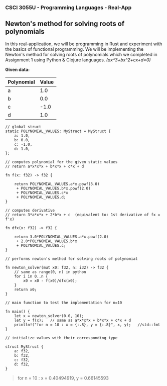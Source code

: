 
### CSCI 3055U - Programming Languages - Real-App

## Newton's method for solving roots of polynomials

In this real-application, we will be programming in Rust and experiment with the basics of functional programming. We will be implementing the Newton's method for solving roots of polynomials which we completed in Assignment 1 using Python & Clojure languages. *(ax^3+bx^2+cx+d=0)*


__Given data:__

|  Polynomial   |     Value     |
| ------------- | ------------- |
|       a       |      1.0      |
|       b       |      0.0      |
|       c       |     -1.0      |
|       d       |      1.0      |

  

```
// global struct
static POLYNOMIAL_VALUES: MyStruct = MyStruct {
    a: 1.0,
    b: 0.0,
    c: -1.0,
    d: 1.0,
};

// computes polynomial for the given static values
// return a*x*x*x + b*x*x + c*x + d

fn f(x: f32) -> f32 {

    return POLYNOMIAL_VALUES.a*x.powf(3.0)
     + POLYNOMIAL_VALUES.b*x.powf(2.0)
     + POLYNOMIAL_VALUES.c*x
     + POLYNOMIAL_VALUES.d;
}

// computes derivative
// return 3*a*x*x + 2*b*x + c  (equivalent to: 1st derivative of fx = f'x)

fn dfx(x: f32) -> f32 {

    return 3.0*POLYNOMIAL_VALUES.a*x.powf(2.0)
     + 2.0*POLYNOMIAL_VALUES.b*x
     + POLYNOMIAL_VALUES.c;
}

// performs newton's method for solving roots of polynomial

fn newton_solver(mut x0: f32, n: i32) -> f32 {
    // same as range(0, n) in python
    for i in 0..n {
        x0 = x0 - f(x0)/dfx(x0);
    }
    return x0;
}

// main function to test the implementation for n=10

fn main() {
    let x = newton_solver(0.0, 10);
    let y = f(x);   // same as a*x*x*x + b*x*x + c*x + d
    println!("for n = 10 : x = {:.8}, y = {:.8}", x, y);   //std::fmt
}

// initialize values with their corresponding type

struct MyStruct {
    a: f32,
    b: f32,
    c: f32,
    d: f32,
}
```

  > for n = 10 : x = 0.40494919, y = 0.66145593
